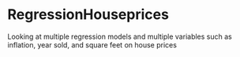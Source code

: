 # RegressionHouseprices
Looking at multiple regression models and multiple variables such as inflation, year sold, and square feet on house prices
